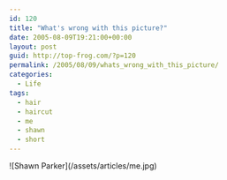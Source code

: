 ```yaml
---
id: 120
title: "What's wrong with this picture?"
date: 2005-08-09T19:21:00+00:00
layout: post
guid: http://top-frog.com/?p=120
permalink: /2005/08/09/whats_wrong_with_this_picture/
categories:
  - Life
tags:
  - hair
  - haircut
  - me
  - shawn
  - short
---
```

<span class="frame">
  ![Shawn Parker](/assets/articles/me.jpg)
</span>